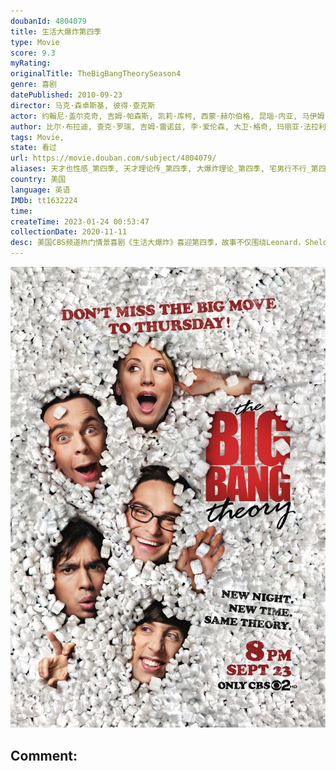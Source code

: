```yaml
---
doubanId: 4804079
title: 生活大爆炸第四季
type: Movie
score: 9.3
myRating: 
originalTitle: TheBigBangTheorySeason4
genre: 喜剧
datePublished: 2010-09-23
director: 马克·森卓斯基, 彼得·查克斯
actor: 约翰尼·盖尔克奇, 吉姆·帕森斯, 凯莉·库柯, 西蒙·赫尔伯格, 昆瑙·内亚, 马伊姆·拜力克, 梅丽莎·劳奇, 阿尔蒂·曼, 威尔·惠顿, 武井乔治, 兰尼·琼, 阿诺德·陈, 菲尔·艾布拉姆斯, 杰西卡·沃尔特, 斯蒂夫·盖瑞·沃兹尼亚克, 凯缇·萨克霍夫, 尼尔·德格拉塞·泰森, 约翰·罗斯·鲍伊, 艾丽莎·杜什库, 凯文·苏斯曼, 蒂凡尼·多庞特, 埃里克·安德烈, 基思·卡拉丹, 维尔内·沃特森, 布莱恩·史密斯, 约书亚·马林纳, 布莱恩·乔治, 莱瓦尔·伯顿, 卡洛儿·安·苏西, 劳里·梅特卡夫, 瑞克·福克斯
author: 比尔·布拉迪, 查克·罗瑞, 吉姆·雷诺兹, 李·爱伦森, 大卫·格奇, 玛丽亚·法拉利, 史蒂夫·霍兰德, 史蒂文·莫拉, 埃里克·卡普兰, 艾迪·戈罗杰茨基
tags: Movie, 
state: 看过
url: https://movie.douban.com/subject/4804079/
aliases: 天才也性感_第四季, 天才理论传_第四季, 大爆炸理论_第四季, 宅男行不行_第四季(台)
country: 美国
language: 英语
IMDb: tt1632224
time: 
createTime: 2023-01-24 00:53:47
collectionDate: 2020-11-11
desc: 美国CBS频道热门情景喜剧《生活大爆炸》喜迎第四季，故事不仅围绕Leonard，Sheldon，Howard和Raj四位可爱的物理天才，以及隔壁的金发美女Penny展开，还增加了新角色，这些亮相人物会...
---
```


![image](assets/p607743654.jpg)

Comment: 
---

